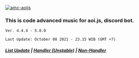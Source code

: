 [![amc-aoijs](https://github-readme-stats.vercel.app/api/pin/?username=greenvgjr&repo=amc-aoijs&theme=dark)](https://github.com/GreenVGJR/amc-aoijs/)<br/>

### This is code advanced music for aoi.js, discord bot.

```
Ver. 4.4.4 - 5.0.0

Last Update: October 08 2021 - 23.15 WIB (GMT +7)
```
##### [List Update](https://pastebin.com/raw/r2cnXCXt) | [Handler (Unstable)](https://github.com/GreenVGJR/amc-aoijs/tree/handler) | [Non-Handler](https://github.com/GreenVGJR/amc-aoijs/tree/non-handler)
